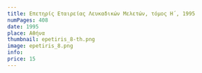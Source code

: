 ```yaml
---
title: Επετηρίς Εταιρείας Λευκαδικών Μελετών, τόμος Η΄, 1995
numPages: 408
date: 1995
place: Αθήνα
thumbnail: epetiris_8-th.png
image: epetiris_8.png
info: 
price: 15
---
```

